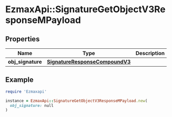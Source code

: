 # EzmaxApi::SignatureGetObjectV3ResponseMPayload

## Properties

| Name | Type | Description | Notes |
| ---- | ---- | ----------- | ----- |
| **obj_signature** | [**SignatureResponseCompoundV3**](SignatureResponseCompoundV3.md) |  |  |

## Example

```ruby
require 'Ezmaxapi'

instance = EzmaxApi::SignatureGetObjectV3ResponseMPayload.new(
  obj_signature: null
)
```

